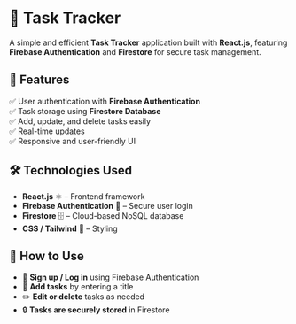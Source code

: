 # 📝 Task Tracker

A simple and efficient **Task Tracker** application built with **React.js**, featuring **Firebase Authentication** and **Firestore** for secure task management.

## 🚀 Features

✅ User authentication with **Firebase Authentication**  
✅ Task storage using **Firestore Database**  
✅ Add, update, and delete tasks easily  
✅ Real-time updates  
✅ Responsive and user-friendly UI  

## 🛠️ Technologies Used

- **React.js** ⚛️ – Frontend framework  
- **Firebase Authentication** 🔐 – Secure user login  
- **Firestore** 🗄️ – Cloud-based NoSQL database  
- **CSS / Tailwind** 🎨 – Styling  

## 🎯 How to Use

- 🔑 **Sign up / Log in** using Firebase Authentication  
- 📝 **Add tasks** by entering a title  
- ✏️ **Edit or delete** tasks as needed  
- 🔒 **Tasks are securely stored** in Firestore  

